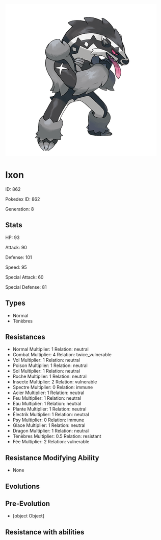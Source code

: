 ![](https://raw.githubusercontent.com/PokeAPI/sprites/master/sprites/pokemon/other/official-artwork/862.png)

# Ixon
ID: 862

Pokedex ID: 862

Generation: 8

## Stats

HP: 93

Attack: 90

Defense: 101

Speed: 95

Special Attack: 60

Special Defense: 81

## Types

- Normal
- Ténèbres
## Resistances

- Normal Multiplier: 1 Relation: neutral
- Combat Multiplier: 4 Relation: twice_vulnerable
- Vol Multiplier: 1 Relation: neutral
- Poison Multiplier: 1 Relation: neutral
- Sol Multiplier: 1 Relation: neutral
- Roche Multiplier: 1 Relation: neutral
- Insecte Multiplier: 2 Relation: vulnerable
- Spectre Multiplier: 0 Relation: immune
- Acier Multiplier: 1 Relation: neutral
- Feu Multiplier: 1 Relation: neutral
- Eau Multiplier: 1 Relation: neutral
- Plante Multiplier: 1 Relation: neutral
- Électrik Multiplier: 1 Relation: neutral
- Psy Multiplier: 0 Relation: immune
- Glace Multiplier: 1 Relation: neutral
- Dragon Multiplier: 1 Relation: neutral
- Ténèbres Multiplier: 0.5 Relation: resistant
- Fée Multiplier: 2 Relation: vulnerable
## Resistance Modifying Ability

- None

## Evolutions

## Pre-Evolution

- [object Object]

## Resistance with abilities
